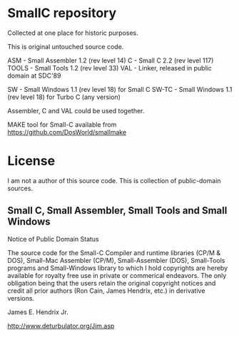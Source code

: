 # SmallC repository

Collected at one place for historic purposes.

This is original untouched source code.

ASM - Small Assembler 1.2 (rev level 14)
C - Small C 2.2 (rev level 117)
TOOLS - Small Tools 1.2 (rev level 33)
VAL - Linker, released in public domain at SDC'89

SW - Small Windows 1.1 (rev level 18) for Small C
SW-TC - Small Windows 1.1 (rev level 18) for Turbo C (any version)

Assembler, C and VAL could be used together.

MAKE tool for Small-C available from https://github.com/DosWorld/smallmake

# License

I am not a author of this source code. This is collection of public-domain sources.

## Small C, Small Assembler, Small Tools and Small Windows

Notice of Public Domain Status

The source code for the Small-C Compiler and runtime libraries (CP/M & DOS), Small-Mac Assembler (CP/M), Small-Assembler (DOS), Small-Tools programs and Small-Windows library to which I hold copyrights are hereby available for royalty free use in private or commerical endeavors. The only obligation being that the users retain the original copyright notices and credit all prior authors (Ron Cain, James Hendrix, etc.) in derivative versions.

James E. Hendrix Jr.

http://www.deturbulator.org/Jim.asp
